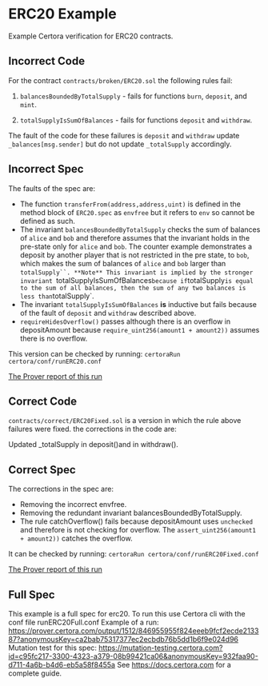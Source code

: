 # ERC20 Example

Example Certora verification for ERC20 contracts.

## Incorrect Code
For the contract `contracts/broken/ERC20.sol` 
the following rules fail:

1. `balancesBoundedByTotalSupply` - fails for functions `burn`, `deposit`, and `mint`.

2. `totalSupplyIsSumOfBalances` - fails for functions `deposit` and `withdraw`.

The fault of the code for these failures is
`deposit` and `withdraw` update `_balances[msg.sender]` but do not update `_totalSupply` accordingly.

## Incorrect Spec
The faults of the spec are:
- The function `transferFrom(address,address,uint)` is defined in the method block of `ERC20.spec` as
   `envfree` but it refers to `env` so cannot be defined as such.
- The invariant `balancesBoundedByTotalSupply` checks the sum of balances of `alice` and `bob` and therefore assumes
   that the invariant holds in the pre-state only for `alice` and `bob`. The counter example demonstrates a
   deposit by another player that is not restricted in the pre state, to `bob`, which makes the sum of balances of `alice` and `bob` larger than `totalSupply``.
   **Note**
   This invariant is implied by the stronger invariant `totalSupplyIsSumOfBalances` because if `totalSupply`
   is equal to the sum of all balances, then the sum of any two balances is less than `totalSupply`.
- The invariant `totalSupplyIsSumOfBalances` **is** inductive but fails because of the fault of 
   `deposit` and `withdraw` described above.
- `requireHidesOverflow()` passes although there is an overflow in depositAmount because `require_uint256(amount1 + amount2))` assumes there is no overflow.


This version can be checked by running:
```certoraRun certora/conf/runERC20.conf```

[The Prover report of this run](https://prover.certora.com/output/1902/7993f66f45bf4126a5a2e6beda750ca1?anonymousKey=4e0b260893a8b711bda17c6b2ca8ac6232c1107e)

## Correct Code
`contracts/correct/ERC20Fixed.sol` is a version in which the rule above failures were fixed. the corrections in the code are:

Updated _totalSupply in deposit()and in withdraw().

## Correct Spec
The corrections in the spec are:

- Removing the incorrect envfree. 
- Removing the redundant invariant balancesBoundedByTotalSupply.
- The rule catchOverflow() fails because depositAmount uses `unchecked` and therefore is not checking for overflow. The `assert_uint256(amount1 + amount2))` catches the overflow.

It can be checked by running:
```certoraRun certora/conf/runERC20Fixed.conf```

[The Prover report of this run](https://prover.certora.com/output/1902/8bb768a5872f4df7945ae63100a6346d?anonymousKey=e906b35f849559095e1fb704a28db80f40b56bb7)

## Full Spec
This example is a full spec for erc20.
To run this use Certora cli with the conf file runERC20Full.conf
Example of a run: https://prover.certora.com/output/1512/846955955f824eeeb9fcf2ecde213387?anonymousKey=ca2bab75317377ec2ecbdb76b5dd1b6f9e024d96
Mutation test for this spec: https://mutation-testing.certora.com?id=c95fc217-3300-4323-a379-08b99421ca06&anonymousKey=932faa90-d711-4a6b-b4d6-eb5a58f8455a
See https://docs.certora.com for a complete guide.